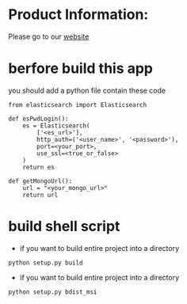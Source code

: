 # Product Information:
Please go to our [website](https://goatwang.github.io/SimCorpFinder/index.html)

# berfore build this app

you should add a python file contain these code
```
from elasticsearch import Elasticsearch

def esPwdLogin():
    es = Elasticsearch(
        ['<es_url>'],
        http_auth=('<user_name>', '<password>'),
        port=<your_port>,
        use_ssl=<true_or_false>
    )
    return es

def getMongoUrl():
    url = "<your_mongo_url>"
    return url
```

# build shell script
* if you want to build entire project into a directory 
```
python setup.py build
```

* if you want to build entire project into a directory 
```
python setup.py bdist_msi
```
